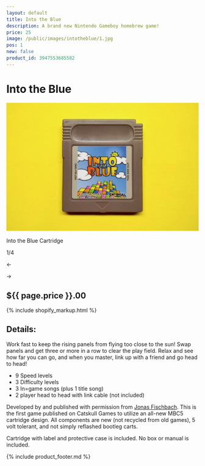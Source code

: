 ```yaml
---
layout: default
title: Into the Blue
description: A brand new Nintendo Gameboy homebrew game!
price: 25
image: /public/images/intotheblue/1.jpg
pos: 1
new: false
product_id: 3947553685582
---
```

# Into the Blue

<div class="gallery">
	<img src="/public/images/intotheblue/1.jpg" alt="Into the Blue Cartridge" id="gallery_image" onclick="cycle(1); return false;">
	<p id="gallery_subtitle">Into the Blue Cartridge</p>
	<p id="gallery_pos_text">1/4</p>
	<div id="gallery_nav">
		<p id="gallery_nav_left" onclick="cycle(0); return false;">←</p>
		<p id="gallery_nav_right" onclick="cycle(1); return false;">→</p>
	</div>
</div>

## ${{ page.price }}.00

{% include shopify_markup.html %}

## Details:

Work fast to keep the rising panels from flying too close to the sun! Swap panels and get three or more in a row to clear the play field. Relax and see how far you can go, and when you master, link up with a friend and go head to head!

 - 9 Speed levels
 - 3 Difficulty levels
 - 3 In=game songs (plus 1 title song)
 - 2 player head to head with link cable (not included)

Developed by and published with permission from [Jonas Fischbach](https://the-green-screen.com/278-2/#welcome). This is the first game published on Catskull Games to utilize an all-new MBC5 cartridge design. All components are new (not recycled from old games), 5 volt tolerant, and not simply reflashed bootleg carts.

Cartridge with label and protective case is included. No box or manual is included.

{% include product_footer.md %}

<script src="{{ site.baseurl }}public/js/intothebluegallery.js"></script>
